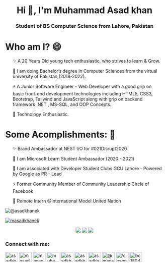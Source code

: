 


<h1 align="center">Hi 👋, I'm Muhammad Asad khan</h1>
<h3 align="center"> Student of BS Computer Science from Lahore, Pakistan</h3>

# Who am I? 😄
<p>
<list>
<ul> ✨ A 20 Years Old young tech enthusiastic, who strives to learn & Grow. </ul>
<ul> 🌱 I am doing Bachelor’s degree in Computer Sciences from the virtual university of Pakistan,(2018-2022). </ul>
<ul> ⚡️ A Junior Software Engineer - Web Developer with a good grip on basic front-end development technologies including HTML5, CSS3, Bootstrap, Tailwind and JavaScript along with grip on backend framework .NET , MS-SQL, and OOP Concepts. </ul>
<ul> 🚀 Technology Enthusiastic. </ul>
</list>
</p>

# Some Acomplishments: 🚀
<p>
  <list>
    <ol> ✨ Brand Ambassador at NEST I/O for #021Disrupt2020 </ol>
    <ol> 🔭 I am Microsoft Learn Student Ambassador (2020 - 2021) </ol>
    <ol> 👯 I am associated with Developer Student Clubs GCU Lahore - Powered by Google as PR - Lead </ol>
    <ol> ⚡ Former Community Member of Community Leadership Circle of Facebook </ol>
    <ol> 🚀 Remote Intern @International Model United Nation </ol>
   
<p align="left"> <img src="https://komarev.com/ghpvc/?username=asadkhanek&label=Profile%20views&color=0e75b6&style=flat" alt="@asadkhanek" /> </p>

<p align="left"> <a href="https://twitter.com/masadkhanek" target="blank"><img src="https://img.shields.io/twitter/follow/masadkhanek?logo=twitter&style=for-the-badge" alt="masadkhanek" /></a> </p>


<p align = "center">
 
  <img src = "https://github-readme-stats.vercel.app/api?username=asadkhanek&show_icons=true&theme=tokyonight&line_height=27">
  <img src = "https://github-readme-stats.vercel.app/api/top-langs/?username=asadkhanek&hide=css,java,html&theme=tokyonight">
  <img src = "https://github-profile-trophy.vercel.app/?username=asadkhanek&show_icons=true&theme=tokyonight&line_height=27">
</p>
</details>




<h3 align="left">Connect with me:</h3>
<p align="left">
<a href="https://codepen.io/asadkhanek" target="blank"><img align="center" src="https://cdn.jsdelivr.net/npm/simple-icons@3.0.1/icons/codepen.svg" alt="asadkhanek" height="30" width="40" /></a>
<a href="https://twitter.com/masadkhanek" target="blank"><img align="center" src="https://cdn.jsdelivr.net/npm/simple-icons@3.0.1/icons/twitter.svg" alt="masadkhanek" height="30" width="40" /></a>
<a href="https://www.linkedin.com/in/masadkhanek/" target="blank"><img align="center" src="https://cdn.jsdelivr.net/npm/simple-icons@3.0.1/icons/linkedin.svg" alt="masadkhanek" height="30" width="40" /></a>
<a href="https://stackoverflow.com/users/14218271/muhammad-asad-khan" target="blank"><img align="center" src="https://cdn.jsdelivr.net/npm/simple-icons@3.0.1/icons/stackoverflow.svg" alt="muhammad-asad-khan" height="30" width="40" /></a>
<a href="https://fb.com/asadkhan38" target="blank"><img align="center" src="https://cdn.jsdelivr.net/npm/simple-icons@3.0.1/icons/facebook.svg" alt="asadkhan38" height="30" width="40" /></a>
<a href="https://instagram.com/asadkhan38" target="blank"><img align="center" src="https://cdn.jsdelivr.net/npm/simple-icons@3.0.1/icons/instagram.svg" alt="asadkhan38" height="30" width="40" /></a>
<a href="https://www.behance.net/asadkhan57" target="blank"><img align="center" src="https://cdn.jsdelivr.net/npm/simple-icons@3.0.1/icons/behance.svg" alt="asadkhan57" height="30" width="40" /></a>
<a href="https://medium.com/@masadkhanek" target="blank"><img align="center" src="https://cdn.jsdelivr.net/npm/simple-icons@3.0.1/icons/medium.svg" alt="@masadkhanek" height="30" width="40" /></a>
<a href="https://www.youtube.com/channel/UCPO-nbT3jaK0h00jXFJtGjQ" target="blank"><img align="center" src="https://cdn.jsdelivr.net/npm/simple-icons@3.0.1/icons/youtube.svg" alt="/channel/UCPO-nbT3jaK0h00jXFJtGjQ" height="30" width="40" /></a>
<a href="https://www.hackerrank.com/bc180409129" target="blank"><img align="center" src="https://cdn.jsdelivr.net/npm/simple-icons@3.0.1/icons/hackerrank.svg" alt="bc180409129" height="30" width="40" /></a>
</p>   
